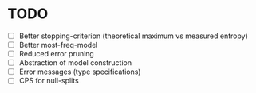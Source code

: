 # TODO

- [ ] Better stopping-criterion (theoretical maximum vs measured entropy)
- [ ] Better most-freq-model
- [ ] Reduced error pruning
- [ ] Abstraction of model construction
- [ ] Error messages (type specifications)
- [ ] CPS for null-splits
